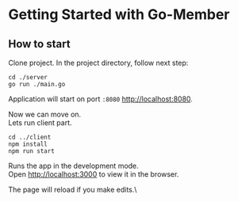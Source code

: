# Getting Started with Go-Member

## How to start

Clone project. In the project directory, follow next step:

```
cd ./server
go run ./main.go
```

Application will start on port `:8080` [http://localhost:8080](http://localhost:8080).

Now we can move on.\
Lets run client part.

```
cd ../client
npm install
npm run start
```

Runs the app in the development mode.\
Open [http://localhost:3000](http://localhost:3000) to view it in the browser.

The page will reload if you make edits.\